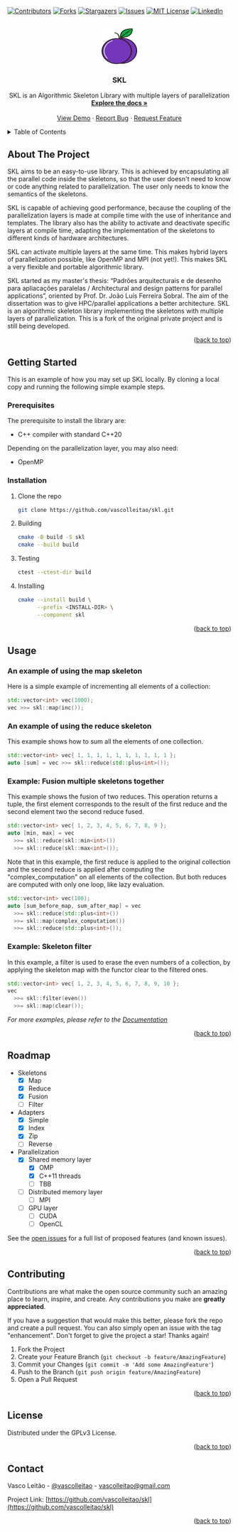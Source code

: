 <div id="top"></div>
<!--
*** Thanks for checking out the Best-README-Template. If you have a suggestion
*** that would make this better, please fork the repo and create a pull request
*** or simply open an issue with the tag "enhancement".
*** Don't forget to give the project a star!
*** Thanks again! Now go create something AMAZING! :D
-->



<!-- PROJECT SHIELDS -->
<!--
*** I'm using markdown "reference style" links for readability.
*** Reference links are enclosed in brackets [ ] instead of parentheses ( ).
*** See the bottom of this document for the declaration of the reference variables
*** for contributors-url, forks-url, etc. This is an optional, concise syntax you may use.
*** https://www.markdownguide.org/basic-syntax/#reference-style-links
-->
[![Contributors][contributors-shield]][contributors-url]
[![Forks][forks-shield]][forks-url]
[![Stargazers][stars-shield]][stars-url]
[![Issues][issues-shield]][issues-url]
[![MIT License][license-shield]][license-url]
[![LinkedIn][linkedin-shield]][linkedin-url]



<!-- PROJECT LOGO -->
<br />
<div align="center">
  <a href="https://github.com/vascolleitao/skl/tree/develop">
    <img src="docs/images/plum.png" alt="Logo" width="80" height="80">
  </a>

<h3 align="center">SKL</h3>

  <p align="center">
    SKL is an Algorithmic Skeleton Library with multiple layers of parallelization 
    <br />
    <a href="https://github.com/vascolleitao/skl"><strong>Explore the docs »</strong></a>
    <br />
    <br />
    <a href="https://github.com/vascolleitao/skl">View Demo</a>
    ·
    <a href="https://github.com/vascolleitao/skl/issues">Report Bug</a>
    ·
    <a href="https://github.com/vascolleitao/skl/issues">Request Feature</a>
  </p>
</div>



<!-- TABLE OF CONTENTS -->
<details>
  <summary>Table of Contents</summary>
  <ol>
    <li>
      <a href="#about-the-project">About The Project</a>
      <ul>
        <li><a href="#built-with">Built With</a></li>
      </ul>
    </li>
    <li>
      <a href="#getting-started">Getting Started</a>
      <ul>
        <li><a href="#prerequisites">Prerequisites</a></li>
        <li><a href="#installation">Installation</a></li>
      </ul>
    </li>
    <li><a href="#usage">Usage</a></li>
    <li><a href="#roadmap">Roadmap</a></li>
    <li><a href="#contributing">Contributing</a></li>
    <li><a href="#license">License</a></li>
    <li><a href="#contact">Contact</a></li>
    <li><a href="#acknowledgments">Acknowledgments</a></li>
  </ol>
</details>



<!-- ABOUT THE PROJECT -->
## About The Project

SKL aims to be an easy-to-use library. This is achieved by encapsulating all the parallel code inside the skeletons, so that the user doesn't need to know or code anything related to parallelization. The user only needs to know the semantics of the skeletons. 

SKL is capable of achieving good performance, because the coupling of the parallelization layers is made at compile time with the use of inheritance and templates. The library also has the ability to activate and deactivate specific layers at compile time, adapting the implementation of the skeletons to different kinds of hardware architectures. 

SKL can activate multiple layers at the same time. This makes hybrid layers of parallelization possible, like OpenMP and MPI (not yet!). This makes SKL a very flexible and portable algorithmic library.  

SKL started as my master's thesis: “Padrões arquitecturais e de desenho para apliacações paralelas / Architectural and design patterns for parallel applications”, oriented by Prof. Dr. João Luís Ferreira Sobral. The aim of the dissertation was to give HPC/parallel applications a better architecture. SKL is an algorithmic skeleton library implementing the skeletons with multiple layers of parallelization. This is a fork of the original private project and is still being developed. 

<p align="right">(<a href="#top">back to top</a>)</p>



<!-- GETTING STARTED -->
## Getting Started

This is an example of how you may set up SKL locally.
By cloning a local copy and running the following simple example steps.

### Prerequisites

The prerequisite to install the library are: 
* C++ compiler with standard C++20

Depending on the parallelization layer, you may also need:
* OpenMP 

### Installation

1. Clone the repo
    ```sh
    git clone https://github.com/vascolleitao/skl.git
    ```
2. Building
    ```sh
    cmake -B build -S skl
    cmake --build build
    ```
3. Testing
    ```sh
    ctest --ctest-dir build
    ```
4. Installing
    ```sh
    cmake --install build \
          --prefix <INSTALL-DIR> \
          --component skl
    ```

<p align="right">(<a href="#top">back to top</a>)</p>




<!-- USAGE EXAMPLES -->
## Usage

### An example of using the map skeleton

Here is a simple example of incrementing all elements of a collection:

```cpp
std::vector<int> vec(1000);
vec >>= skl::map(inc());
```

### An example of using the reduce skeleton

This example shows how to sum all the elements of one collection.

```cpp
std::vector<int> vec{ 1, 1, 1, 1, 1, 1, 1, 1, 1, 1 };
auto [sum] = vec >>= skl::reduce(std::plus<int>());
```

### Example: Fusion multiple skeletons together

This example shows the fusion of two reduces. This operation returns a tuple, the first element corresponds to the result of the first reduce and the second element two the second reduce fused.

```cpp
std::vector<int> vec{ 1, 2, 3, 4, 5, 6, 7, 8, 9 };
auto [min, max] = vec
  >>= skl::reduce(skl::min<int>())
  >>= skl::reduce(skl::max<int>());
```

Note that in this example, the first reduce is applied to the original collection and the second reduce is applied after computing the "complex_computation" on all elements of the collection. But both reduces are computed with only one loop, like lazy evaluation.

```cpp
std::vector<int> vec(100);
auto [sum_before_map, sum_after_map] = vec
  >>= skl::reduce(std::plus<int>())
  >>= skl::map(complex_computation())
  >>= skl::reduce(std::plus<int>());
```

### Example: Skeleton filter

In this example, a filter is used to erase the even numbers of a collection, by applying the skeleton map with the functor clear to the filtered ones. 

```cpp
std::vector<int> vec{ 1, 2, 3, 4, 5, 6, 7, 8, 9, 10 };
vec
  >>= skl::filter(even())
  >>= skl::map(clear());
```

_For more examples, please refer to the [Documentation](https://vascolleitao.github.io/skl)_

<p align="right">(<a href="#top">back to top</a>)</p>



<!-- ROADMAP -->
## Roadmap

- Skeletons
    - [X] Map
    - [X] Reduce
    - [X] Fusion
    - [ ] Filter
- Adapters
    - [X] Simple
    - [X] Index
    - [X] Zip
    - [ ] Reverse
- Parallelization
    - [X] Shared memory layer
        - [X] OMP 
        - [X] C++11 threads 
        - [ ] TBB 
    - [ ] Distributed memory layer
        - [ ] MPI 
    - [ ] GPU layer
        - [ ] CUDA 
        - [ ] OpenCL 

See the [open issues](https://github.com/vascolleitao/skl/issues) for a full list of proposed features (and known issues).

<p align="right">(<a href="#top">back to top</a>)</p>



<!-- CONTRIBUTING -->
## Contributing

Contributions are what make the open source community such an amazing place to learn, inspire, and create. Any contributions you make are **greatly appreciated**.

If you have a suggestion that would make this better, please fork the repo and create a pull request. You can also simply open an issue with the tag "enhancement".
Don't forget to give the project a star! Thanks again!

1. Fork the Project
2. Create your Feature Branch (`git checkout -b feature/AmazingFeature`)
3. Commit your Changes (`git commit -m 'Add some AmazingFeature'`)
4. Push to the Branch (`git push origin feature/AmazingFeature`)
5. Open a Pull Request

<p align="right">(<a href="#top">back to top</a>)</p>



<!-- LICENSE -->
## License

Distributed under the GPLv3 License.

<p align="right">(<a href="#top">back to top</a>)</p>



<!-- CONTACT -->
## Contact

Vasco Leitão - [@vascolleitao](https://twitter.com/vascolleitao) - vascolleitao@gmail.com

Project Link: [https://github.com/vascolleitao/skl](https://github.com/vascolleitao/skl)

<p align="right">(<a href="#top">back to top</a>)</p>

<!-- MARKDOWN LINKS & IMAGES -->
<!-- https://www.markdownguide.org/basic-syntax/#reference-style-links -->
[contributors-shield]: https://img.shields.io/github/contributors/vascolleitao/skl.svg?style=for-the-badge
[contributors-url]: https://github.com/vascolleitao/skl/graphs/contributors
[forks-shield]: https://img.shields.io/github/forks/vascolleitao/skl.svg?style=for-the-badge
[forks-url]: https://github.com/vascolleitao/skl/network/members
[stars-shield]: https://img.shields.io/github/stars/vascolleitao/skl.svg?style=for-the-badge
[stars-url]: https://github.com/vascolleitao/skl/stargazers
[issues-shield]: https://img.shields.io/github/issues/vascolleitao/skl.svg?style=for-the-badge
[issues-url]: https://github.com/vascolleitao/skl/issues
[license-shield]: https://img.shields.io/github/license/vascolleitao/skl.svg?style=for-the-badge
[license-url]: https://github.com/vascolleitao/skl/blob/master/LICENSE.txt
[linkedin-shield]: https://img.shields.io/badge/-LinkedIn-black.svg?style=for-the-badge&logo=linkedin&colorB=555
[linkedin-url]: https://linkedin.com/in/vascolleitao